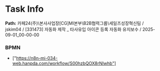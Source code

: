 # Task Info

**Path:** 카페24(주)\본사사업장\[CG]MI본부\B2B협력그룹\세일즈성장혁신팀 / jskim04 / [331473] 자동화 제작 _ 타사유입 아이콘 등록 자동화 유지보수 / 2025-09-01_00-00-00

### BPMN
- ["https://n8n-mi-034-web.hanpda.com/workflow/S00hzbQOX8rNIwhb"]

